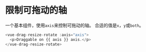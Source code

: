 # 限制可拖动的轴

一个基本组件，使用`axis`来控制可拖动的轴。 合适的值是`x`，`y`或`both`。

~~~js
<vue-drag-resize-rotate :axis="axis">
  <p>Draggable on {{ axis }} axis.</p>
</vue-drag-resize-rotate>
~~~

